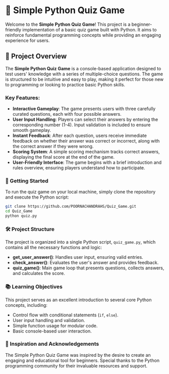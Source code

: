 # 🧠 Simple Python Quiz Game

Welcome to the **Simple Python Quiz Game**! This project is a beginner-friendly implementation of a basic quiz game built with Python. It aims to reinforce fundamental programming concepts while providing an engaging experience for users.

## 🎯 Project Overview

The **Simple Python Quiz Game** is a console-based application designed to test users' knowledge with a series of multiple-choice questions. The game is structured to be intuitive and easy to play, making it perfect for those new to programming or looking to practice basic Python skills.

### Key Features:
- **Interactive Gameplay**: The game presents users with three carefully curated questions, each with four possible answers.
- **User Input Handling**: Players can select their answers by entering the corresponding number (1-4). Input validation is included to ensure smooth gameplay.
- **Instant Feedback**: After each question, users receive immediate feedback on whether their answer was correct or incorrect, along with the correct answer if they were wrong.
- **Scoring System**: A simple scoring mechanism tracks correct answers, displaying the final score at the end of the game.
- **User-Friendly Interface**: The game begins with a brief introduction and rules overview, ensuring players understand how to participate.

### 🚀 Getting Started

To run the quiz game on your local machine, simply clone the repository and execute the Python script:

```bash
git clone https://github.com/POORNACHANDRAHS/Quiz_Game.git
cd Quiz_Game
python quiz.py
```

### 🛠️ Project Structure

The project is organized into a single Python script, `quiz_game.py`, which contains all the necessary functions and logic:

- **get_user_answer()**: Handles user input, ensuring valid entries.
- **check_answer()**: Evaluates the user's answer and provides feedback.
- **quiz_game()**: Main game loop that presents questions, collects answers, and calculates the score.

### 📚 Learning Objectives

This project serves as an excellent introduction to several core Python concepts, including:
- Control flow with conditional statements (`if`, `else`).
- User input handling and validation.
- Simple function usage for modular code.
- Basic console-based user interaction.

### 🌟 Inspiration and Acknowledgements

The Simple Python Quiz Game was inspired by the desire to create an engaging and educational tool for beginners. Special thanks to the Python programming community for their invaluable resources and support.
